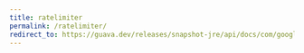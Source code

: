 ```yaml
---
title: ratelimiter
permalink: /ratelimiter/
redirect_to: https://guava.dev/releases/snapshot-jre/api/docs/com/google/common/util/concurrent/RateLimiter.html
---
```

